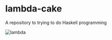 # lambda-cake
A repository to trying to do Haskell programming

![lambda](https://img1.gratispng.com/20180401/olq/kisspng-aws-lambda-amazon-web-services-serverless-computin-life-5ac0e384012bc8.1483767315225905960048.jpg)
